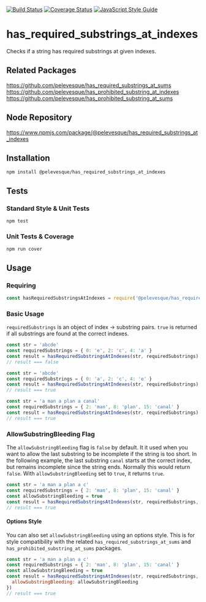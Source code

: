 [![Build Status](https://travis-ci.org/pelevesque/has_required_substrings_at_indexes.svg?branch=master)](https://travis-ci.org/pelevesque/has_required_substrings_at_indexes)
[![Coverage Status](https://coveralls.io/repos/github/pelevesque/has_required_substrings_at_indexes/badge.svg?branch=master)](https://coveralls.io/github/pelevesque/has_required_substrings_at_indexes?branch=master)
[![JavaScript Style Guide](https://img.shields.io/badge/code_style-standard-brightgreen.svg)](https://standardjs.com)

# has_required_substrings_at_indexes

Checks if a string has required substrings at given indexes.

## Related Packages

https://github.com/pelevesque/has_required_substrings_at_sums  
https://github.com/pelevesque/has_prohibited_substring_at_indexes  
https://github.com/pelevesque/has_prohibited_substring_at_sums  

## Node Repository

https://www.npmjs.com/package/@pelevesque/has_required_substrings_at_indexes

## Installation

`npm install @pelevesque/has_required_substrings_at_indexes`

## Tests

### Standard Style & Unit Tests

`npm test`

### Unit Tests & Coverage

`npm run cover`

## Usage

### Requiring

```js
const hasRequiredSubstringsAtIndexes = require('@pelevesque/has_required_substrings_at_indexes')
```

### Basic Usage

`requiredSubstrings` is an object of index -> substring pairs. `true` is returned
if all substrings are found at the correct indexes.

```js
const str = 'abcde'
const requiredSubstrings = { 0: 'e', 2: 'c', 4: 'a' }
const result = hasRequiredSubstringsAtIndexes(str, requiredSubstrings)
// result === false
```

```js
const str = 'abcde'
const requiredSubstrings = { 0: 'a', 2: 'c', 4: 'e' }
const result = hasRequiredSubstringsAtIndexes(str, requiredSubstrings)
// result === true
```

```js
const str = 'a man a plan a canal'
const requiredSubstrings = { 2: 'man', 8: 'plan', 15: 'canal' }
const result = hasRequiredSubstringsAtIndexes(str, requiredSubstrings)
// result === true
```

### AllowSubstringBleeding Flag

The `allowSubstringBleeding` flag is `false` by default. It it used when you want
to allow the last substring to be incomplete if the string is too short.
In the following example, the last substring `canal` starts at the correct index,
but remains incomplete since the string ends. Normally this would return `false`.
With `allowSubstringBleeding` set to `true`, it returns `true`.

```js
const str = 'a man a plan a c'
const requiredSubstrings = { 2: 'man', 8: 'plan', 15: 'canal' }
const allowSubstringBleeding = true
const result = hasRequiredSubstringsAtIndexes(str, requiredSubstrings, allowSubstringBleeding)
// result === true
```

#### Options Style

You can also set `allowSubstringBleeding` using an options style.
This is for style compatibility with the related `has_required_substrings_at_sums`
and `has_prohibited_substring_at_sums` packages.

```js
const str = 'a man a plan a c'
const requiredSubstrings = { 2: 'man', 8: 'plan', 15: 'canal' }
const allowSubstringBleeding = true
const result = hasRequiredSubstringsAtIndexes(str, requiredSubstrings, {
  allowSubstringBleeding: allowSubstringBleeding
})
// result === true
```
